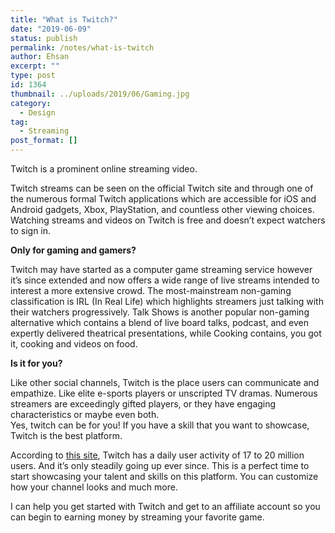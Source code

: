 ```yaml
---
title: "What is Twitch?"
date: "2019-06-09"
status: publish
permalink: /notes/what-is-twitch
author: Ehsan
excerpt: ""
type: post
id: 1364
thumbnail: ../uploads/2019/06/Gaming.jpg
category:
  - Design
tag:
  - Streaming
post_format: []
---
```


Twitch is a prominent online streaming video.

Twitch streams can be seen on the official Twitch site and through one of the numerous formal Twitch applications which are accessible for iOS and Android gadgets, Xbox, PlayStation, and countless other viewing choices. Watching streams and videos on Twitch is free and doesn’t expect watchers to sign in.

**Only for gaming and gamers?**

Twitch may have started as a computer game streaming service however it’s since extended and now offers a wide range of live streams intended to interest a more extensive crowd. The most-mainstream non-gaming classification is IRL (In Real Life) which highlights streamers just talking with their watchers progressively. Talk Shows is another popular non-gaming alternative which contains a blend of live board talks, podcast, and even expertly delivered theatrical presentations, while Cooking contains, you got it, cooking and videos on food.

**Is it for you?**

Like other social channels, Twitch is the place users can communicate and empathize. Like elite e-sports players or unscripted TV dramas. Numerous streamers are exceedingly gifted players, or they have engaging characteristics or maybe even both.  
Yes, twitch can be for you! If you have a skill that you want to showcase, Twitch is the best platform.

According to [this site](http://www.businessofapps.com/data/twitch-statistics/), Twitch has a daily user activity of 17 to 20 million users. And it’s only steadily going up ever since. This is a perfect time to start showcasing your talent and skills on this platform. You can customize how your channel looks and much more.

I can help you get started with Twitch and get to an affiliate account so you can begin to earning money by streaming your favorite game.

